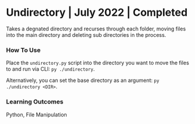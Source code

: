 # Undirectory | July 2022 | Completed

Takes a degnated directory and recurses through each folder, moving files into the main directory and deleting sub directories in the process.

### How To Use

Place the `undirectory.py` script into the directory you want to move the files to and run via CLI: `py ./undirectory`.

Alternatively, you can set the base directory as an argument: `py ./undirectory <DIR>`.

### Learning Outcomes

Python, File Manipulation